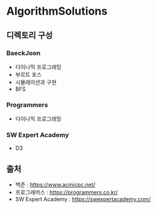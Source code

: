 # AlgorithmSolutions
## 디렉토리 구성
### BaeckJoon
- 다이나믹 프로그래밍
- 부르트 포스
- 시뮬레이션과 구현
- BFS
### Programmers
- 다이나믹 프로그래밍
### SW Expert Academy
- D3
## 출처
- 백준 : https://www.acmicpc.net/
- 프로그래머스 : https://programmers.co.kr/
- SW Expert Academy : https://swexpertacademy.com/
